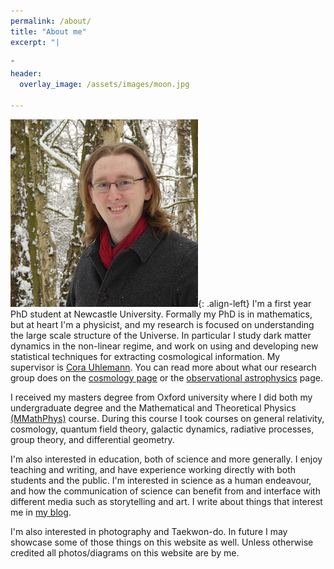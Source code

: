 ```yaml
---
permalink: /about/
title: "About me"
excerpt: "|

"
header:
  overlay_image: /assets/images/moon.jpg

---
```

![headshot](/assets/images/headshot.JPG){: .align-left} I'm a first year PhD student at Newcastle University. Formally my PhD is in mathematics, but at heart I'm a physicist, and my research is focused on understanding the large scale structure of the Universe. In particular I study dark matter dynamics in the non-linear regime, and work on using and developing new statistical techniques for extracting cosmological information. My supervisor is [Cora Uhlemann](https://www.staff.ncl.ac.uk/corauhlemann/). You can read more about what our research group does on the [cosmology page](https://blogs.ncl.ac.uk/cosmology/) or the [observational astrophysics](https://blogs.ncl.ac.uk/astro-obs/) page.

I received my masters degree from Oxford university where I did both my undergraduate degree and the Mathematical and Theoretical Physics [(MMathPhys)](https://mmathphys.physics.ox.ac.uk/) course. During this course I took courses on general relativity, cosmology, quantum field theory, galactic dynamics, radiative processes, group theory, and differential geometry.

I'm also interested in education, both of science and more generally. I enjoy teaching and writing, and have experience working directly with both students and the public. I'm interested in science as a human endeavour, and how the communication of science can benefit from and interface with different media such as storytelling and art. I write about things that interest me in [my blog](/recent/index.html).

I'm also interested in photography and Taekwon-do. In future I may showcase some of those things on this website as well. Unless otherwise credited all photos/diagrams on this website are by me.
